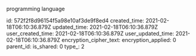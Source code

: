 programming language

id: 572f2f8d96154f5a98e10af3de9f8ed4
created_time: 2021-02-18T06:10:36.879Z
updated_time: 2021-02-18T06:10:36.879Z
user_created_time: 2021-02-18T06:10:36.879Z
user_updated_time: 2021-02-18T06:10:36.879Z
encryption_cipher_text: 
encryption_applied: 0
parent_id: 
is_shared: 0
type_: 2